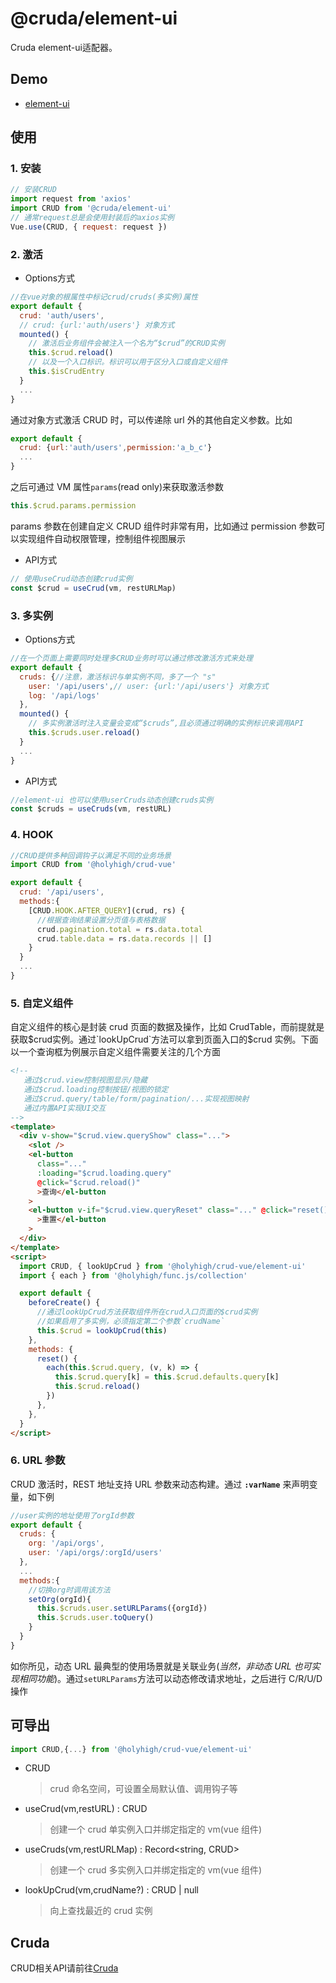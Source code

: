 # @cruda/element-ui
Cruda element-ui适配器。

## Demo
- [element-ui](https://stackblitz.com/edit/func-js?file=index.ts)

## 使用
### 1. 安装
```js
// 安装CRUD
import request from 'axios'
import CRUD from '@cruda/element-ui'
// 通常request总是会使用封装后的axios实例
Vue.use(CRUD, { request: request })
```
### 2. 激活
- Options方式
```js
//在vue对象的根属性中标记crud/cruds(多实例)属性
export default {
  crud: 'auth/users',
  // crud: {url:'auth/users'} 对象方式
  mounted() {
    // 激活后业务组件会被注入一个名为“$crud”的CRUD实例
    this.$crud.reload()
    // 以及一个入口标识。标识可以用于区分入口或自定义组件
    this.$isCrudEntry
  }
  ...
}
```

通过对象方式激活 CRUD 时，可以传递除 url 外的其他自定义参数。比如

```js
export default {
  crud: {url:'auth/users',permission:'a_b_c'}
  ...
}
```

之后可通过 VM 属性`params`(read only)来获取激活参数

```js
this.$crud.params.permission
```

params 参数在创建自定义 CRUD 组件时非常有用，比如通过 permission 参数可以实现组件自动权限管理，控制组件视图展示

- API方式
```js
// 使用useCrud动态创建crud实例
const $crud = useCrud(vm, restURLMap)
```
### 3. 多实例
- Options方式
```js
//在一个页面上需要同时处理多CRUD业务时可以通过修改激活方式来处理
export default {
  cruds: {//注意，激活标识与单实例不同，多了一个 "s"
    user: '/api/users',// user: {url:'/api/users'} 对象方式
    log: '/api/logs'
  },
  mounted() {
    // 多实例激活时注入变量会变成“$cruds”,且必须通过明确的实例标识来调用API
    this.$cruds.user.reload()
  }
  ...
}
```
- API方式
```js
//element-ui 也可以使用userCruds动态创建cruds实例
const $cruds = useCruds(vm, restURL)
```
### 4. HOOK
```js
//CRUD提供多种回调钩子以满足不同的业务场景
import CRUD from '@holyhigh/crud-vue'

export default {
  crud: '/api/users',
  methods:{
    [CRUD.HOOK.AFTER_QUERY](crud, rs) {
	  //根据查询结果设置分页值与表格数据
      crud.pagination.total = rs.data.total
      crud.table.data = rs.data.records || []
    }
  }
  ...
}
```
### 5. 自定义组件
自定义组件的核心是封装 crud 页面的数据及操作，比如 CrudTable，而前提就是获取$crud实例。通过`lookUpCrud`方法可以拿到页面入口的$crud 实例。下面以一个查询框为例展示自定义组件需要关注的几个方面

```html
<!--
   通过$crud.view控制视图显示/隐藏
   通过$crud.loading控制按钮/视图的锁定
   通过$crud.query/table/form/pagination/...实现视图映射
   通过内置API实现UI交互
-->
<template>
  <div v-show="$crud.view.queryShow" class="...">
    <slot />
    <el-button
      class="..."
      :loading="$crud.loading.query"
      @click="$crud.reload()"
      >查询</el-button
    >
    <el-button v-if="$crud.view.queryReset" class="..." @click="reset()"
      >重置</el-button
    >
  </div>
</template>
<script>
  import CRUD, { lookUpCrud } from '@holyhigh/crud-vue/element-ui'
  import { each } from '@holyhigh/func.js/collection'

  export default {
    beforeCreate() {
      //通过lookUpCrud方法获取组件所在crud入口页面的$crud实例
      //如果启用了多实例，必须指定第二个参数`crudName`
      this.$crud = lookUpCrud(this)
    },
    methods: {
      reset() {
        each(this.$crud.query, (v, k) => {
          this.$crud.query[k] = this.$crud.defaults.query[k]
          this.$crud.reload()
        })
      },
    },
  }
</script>
```
### 6. URL 参数
CRUD 激活时，REST 地址支持 URL 参数来动态构建。通过 **`:varName`** 来声明变量，如下例

```js
//user实例的地址使用了orgId参数
export default {
  cruds: {
    org: '/api/orgs',
    user: '/api/orgs/:orgId/users'
  },
  ...
  methods:{
    //切换org时调用该方法
    setOrg(orgId){
      this.$cruds.user.setURLParams({orgId})
      this.$cruds.user.toQuery()
    }
  }
}
```

如你所见，动态 URL 最典型的使用场景就是关联业务(_当然，非动态 URL 也可实现相同功能_)。通过`setURLParams`方法可以动态修改请求地址，之后进行 C/R/U/D 操作

## 可导出

```js
import CRUD,{...} from '@holyhigh/crud-vue/element-ui'
```

- CRUD 
  > crud 命名空间，可设置全局默认值、调用钩子等
- useCrud(vm,restURL) : CRUD
  > 创建一个 crud 单实例入口并绑定指定的 vm(vue 组件)
- useCruds(vm,restURLMap) : Record<string, CRUD>
  > 创建一个 crud 多实例入口并绑定指定的 vm(vue 组件)
- lookUpCrud(vm,crudName?) : CRUD | null
  > 向上查找最近的 crud 实例

## Cruda
CRUD相关API请前往[Cruda](https://github.com/holyhigh2/cruda)
